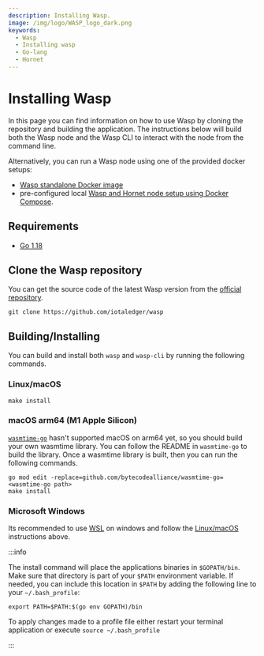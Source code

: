 ```yaml
---
description: Installing Wasp.
image: /img/logo/WASP_logo_dark.png
keywords:
  - Wasp
  - Installing wasp
  - Go-lang
  - Hornet
---
```


# Installing Wasp

In this page you can find information on how to use Wasp by cloning the repository and building the application. The instructions below will build both the Wasp node and the Wasp CLI to interact with the node from the command line.

Alternatively, you can run a Wasp node using one of the provided docker setups:

- [Wasp standalone Docker image](docker_standalone.md)
- pre-configured local [Wasp and Hornet node setup using Docker Compose](../development_tools/docker_preconfigured.md).

## Requirements

- [Go 1.18](https://golang.org/doc/install)

## Clone the Wasp repository

You can get the source code of the latest Wasp version from the [official repository](https://github.com/iotaledger/wasp).

```shell
git clone https://github.com/iotaledger/wasp
```

## Building/Installing

You can build and install both `wasp` and `wasp-cli` by running the following commands.

### Linux/macOS

```shell
make install
```

### macOS arm64 (M1 Apple Silicon)

[`wasmtime-go`](https://github.com/bytecodealliance/wasmtime-go) hasn't supported macOS on arm64 yet, so you should build your own wasmtime library. You can follow the README in `wasmtime-go` to build the library.
Once a wasmtime library is built, then you can run the following commands.

```shell
go mod edit -replace=github.com/bytecodealliance/wasmtime-go=<wasmtime-go path>
make install
```

### Microsoft Windows

Its recommended to use [WSL](https://docs.microsoft.com/en-us/windows/wsl/install) on windows and follow the [Linux/macOS](#linuxmacos) instructions above.

:::info

The install command will place the applications binaries in `$GOPATH/bin`.
Make sure that directory is part of your `$PATH` environment variable.
If needed, you can include this location in `$PATH` by adding the following line to your `~/.bash_profile`:

```shell
export PATH=$PATH:$(go env GOPATH)/bin
```

To apply changes made to a profile file either restart your terminal application or execute `source ~/.bash_profile`

:::

